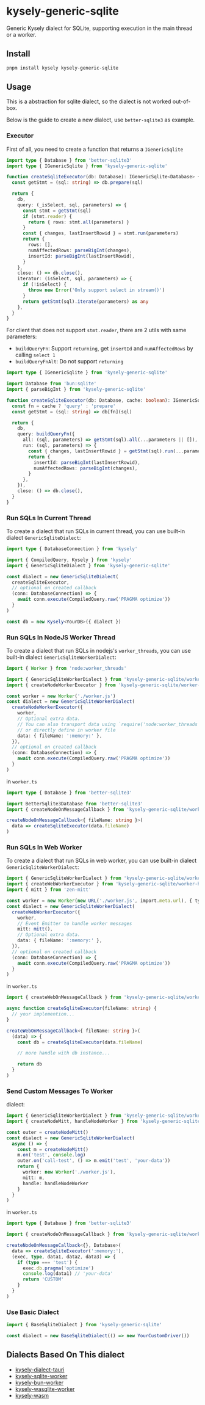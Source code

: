 # kysely-generic-sqlite

Generic Kysely dialect for SQLite, supporting execution in the main thread or a worker.

## Install

```sh
pnpm install kysely kysely-generic-sqlite
```

## Usage

This is a abstraction for sqlite dialect, so the dialect is not worked out-of-box.

Below is the guide to create a new dialect, use `better-sqlite3` as example.

### Executor

First of all, you need to create a function that returns a `IGenericSqlite`

```ts
import type { Database } from 'better-sqlite3'
import type { IGenericSqlite } from 'kysely-generic-sqlite'

function createSqliteExecutor(db: Database): IGenericSqlite<Database> {
  const getStmt = (sql: string) => db.prepare(sql)

  return {
    db,
    query: (_isSelect, sql, parameters) => {
      const stmt = getStmt(sql)
      if (stmt.reader) {
        return { rows: stmt.all(parameters) }
      }
      const { changes, lastInsertRowid } = stmt.run(parameters)
      return {
        rows: [],
        numAffectedRows: parseBigInt(changes),
        insertId: parseBigInt(lastInsertRowid),
      }
    },
    close: () => db.close(),
    iterator: (isSelect, sql, parameters) => {
      if (!isSelect) {
        throw new Error('Only support select in stream()')
      }
      return getStmt(sql).iterate(parameters) as any
    },
  }
}
```

For client that does not support `stmt.reader`, there are 2 utils with same parameters:

- `buildQueryFn`: Support `returning`, get `insertId` and `numAffectedRows` by calling `select 1`
- `buildQueryFnAlt`: Do not support `returning`

```ts
import type { IGenericSqlite } from 'kysely-generic-sqlite'

import Database from 'bun:sqlite'
import { parseBigInt } from 'kysely-generic-sqlite'

function createSqliteExecutor(db: Database, cache: boolean): IGenericSqlite<Database> {
  const fn = cache ? 'query' : 'prepare'
  const getStmt = (sql: string) => db[fn](sql)

  return {
    db,
    query: buildQueryFn({
      all: (sql, parameters) => getStmt(sql).all(...parameters || []),
      run: (sql, parameters) => {
        const { changes, lastInsertRowid } = getStmt(sql).run(...parameters || [])
        return {
          insertId: parseBigInt(lastInsertRowid),
          numAffectedRows: parseBigInt(changes),
        }
      },
    }),
    close: () => db.close(),
  }
}
```

### Run SQLs In Current Thread

To create a dialect that run SQLs in current thread, you can use built-in dialect `GenericSqliteDialect`:

```ts
import type { DatabaseConnection } from 'kysely'

import { CompiledQuery, Kysely } from 'kysely'
import { GenericSqliteDialect } from 'kysely-generic-sqlite'

const dialect = new GenericSqliteDialect(
  createSqliteExecutor,
  // optional on created callback
  (conn: DatabaseConnection) => {
    await conn.execute(CompiledQuery.raw('PRAGMA optimize'))
  }
)

const db = new Kysely<YourDB>({ dialect })
```

### Run SQLs In NodeJS Worker Thread

To create a dialect that run SQLs in nodejs's `worker_threads`, you can use built-in dialect `GenericSqliteWorkerDialect`:

```ts
import { Worker } from 'node:worker_threads'

import { GenericSqliteWorkerDialect } from 'kysely-generic-sqlite/worker'
import { createNodeWorkerExecutor } from 'kysely-generic-sqlite/worker-helper-node'

const worker = new Worker('./worker.js')
const dialect = new GenericSqliteWorkerDialect(
  createNodeWorkerExecutor({
    worker,
    // Optional extra data.
    // You can also transport data using `require('node:worker_threads').workerData`
    // or directly define in worker file
    data: { fileName: ':memory:' },
  }),
  // optional on created callback
  (conn: DatabaseConnection) => {
    await conn.execute(CompiledQuery.raw('PRAGMA optimize'))
  }
)
```

in `worker.ts`

```ts
import type { Database } from 'better-sqlite3'

import BetterSqlite3Database from 'better-sqlite3'
import { createNodeOnMessageCallback } from 'kysely-generic-sqlite/worker-helper-node'

createNodeOnMessageCallback<{ fileName: string }>(
  data => createSqliteExecutor(data.fileName)
)
```

### Run SQLs In Web Worker

To create a dialect that run SQLs in web worker, you can use built-in dialect `GenericSqliteWorkerDialect`:

```ts
import { GenericSqliteWorkerDialect } from 'kysely-generic-sqlite/worker'
import { createWebWorkerExecutor } from 'kysely-generic-sqlite/worker-helper-web'
import { mitt } from 'zen-mitt'

const worker = new Worker(new URL('./worker.js', import.meta.url), { type: 'module' })
const dialect = new GenericSqliteWorkerDialect(
  createWebWorkerExecutor({
    worker,
    // Event Emitter to handle worker messages
    mitt: mitt(),
    // Optional extra data.
    data: { fileName: ':memory:' },
  }),
  // optional on created callback
  (conn: DatabaseConnection) => {
    await conn.execute(CompiledQuery.raw('PRAGMA optimize'))
  }
)
```

in `worker.ts`

```ts
import { createWebOnMessageCallback } from 'kysely-generic-sqlite/worker-helper-web'

async function createSqliteExecutor(fileName: string) {
  // your implemention...
}

createWebOnMessageCallback<{ fileName: string }>(
  (data) => {
    const db = createSqliteExecutor(data.fileName)

    // more handle with db instance...

    return db
  }
)
```

### Send Custom Messages To Worker

dialect:

```ts
import { GenericSqliteWorkerDialect } from 'kysely-generic-sqlite/worker'
import { createNodeMitt, handleNodeWorker } from 'kysely-generic-sqlite/worker-helper-node'

const outer = createNodeMitt()
const dialect = new GenericSqliteWorkerDialect(
  async () => {
    const m = createNodeMitt()
    m.on('test', console.log)
    outer.on('call-test', () => m.emit('test', 'your-data'))
    return {
      worker: new Worker('./worker.js'),
      mitt: m,
      handle: handleNodeWorker
    }
  }
)
```

in `worker.ts`

```ts
import type { Database } from 'better-sqlite3'

import { createNodeOnMessageCallback } from 'kysely-generic-sqlite/worker-helper-node'

createNodeOnMessageCallback<{}, Database>(
  data => createSqliteExecutor(':memory:'),
  (exec, type, data1, data2, data3) => {
    if (type === 'test') {
      exec.db.pragma('optimize')
      console.log(data1) // 'your-data'
      return 'CUSTOM'
    }
  }
)
```

### Use Basic Dialect

```ts
import { BaseSqliteDialect } from 'kysely-generic-sqlite'

const dialect = new BaseSqliteDialect(() => new YourCustomDriver())
```

## Dialects Based On This dialect

- [kysely-dialect-tauri](https://github.com/subframe7536/kysely-sqlite-tools/tree/master/packages/dialect-tauri)
- [kysely-sqlite-worker](https://github.com/subframe7536/kysely-sqlite-tools/tree/master/packages/dialect-sqlite-worker)
- [kysely-bun-worker](https://github.com/subframe7536/kysely-sqlite-tools/tree/master/packages/dialect-bun-worker)
- [kysely-wasqlite-worker](https://github.com/subframe7536/kysely-sqlite-tools/tree/master/packages/dialect-wasqlite-worker)
- [kysely-wasm](https://github.com/subframe7536/kysely-sqlite-tools/tree/master/packages/dialect-wasm)
